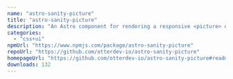 ```yaml
---
name: "astro-sanity-picture"
title: "astro-sanity-picture"
description: "An Astro component for rendering a responsive <picture> element for an image fetched from Sanity"
categories:
  - "css+ui"
npmUrl: "https://www.npmjs.com/package/astro-sanity-picture"
repoUrl: "https://github.com/otterdev-io/astro-sanity-picture"
homepageUrl: "https://github.com/otterdev-io/astro-sanity-picture#readme"
downloads: 132
---
```


